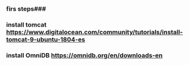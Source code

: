 ### firs steps###
   ### install tomcat https://www.digitalocean.com/community/tutorials/install-tomcat-9-ubuntu-1804-es
   ### install OmniDB https://omnidb.org/en/downloads-en

